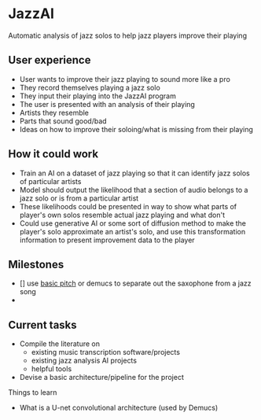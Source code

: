 # JazzAI
Automatic analysis of jazz solos to help jazz players improve their playing

## User experience
- User wants to improve their jazz playing to sound more like a pro
- They record themselves playing a jazz solo 
- They input their playing into the JazzAI program
- The user is presented with an analysis of their playing
-   Artists they resemble
-   Parts that sound good/bad
-   Ideas on how to improve their soloing/what is missing from their playing

## How it could work
- Train an AI on a dataset of jazz playing so that it can identify jazz solos of particular artists
- Model should output the likelihood that a section of audio belongs to a jazz solo or is from a particular artist
- These likelihoods could be presented in way to show what parts of player's own solos resemble actual jazz playing and what don't
- Could use generative AI or some sort of diffusion method to make the player's solo approximate an artist's solo, and use this transformation information to present improvement data to the player
## Milestones
- [] use [basic pitch](https://huggingface.co/spotify/basic-pitch) or demucs to separate out the saxophone from a jazz song
- 

## Current tasks
- Compile the literature on
  - existing music transcription software/projects
  - existing jazz analysis AI projects
  - helpful tools
- Devise a basic architecture/pipeline for the project


Things to learn
- What is a U-net convolutional architecture (used by Demucs)
